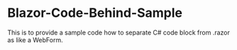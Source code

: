 # Blazor-Code-Behind-Sample
This is to provide a sample code how to separate C# code block from .razor as like a WebForm.
